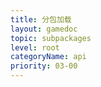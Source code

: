 ```yaml
---
title: 分包加载
layout: gamedoc
topic: subpackages
level: root
categoryName: api
priority: 03-00
---
```

